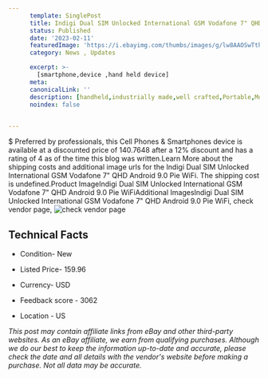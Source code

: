 ```yaml
---
      template: SinglePost
      title: Indigi Dual SIM Unlocked International GSM Vodafone 7" QHD Android 9.0 Pie WiFi
      status: Published
      date: '2023-02-11'
      featuredImage: 'https://i.ebayimg.com/thumbs/images/g/lw8AAOSwTthea5uX/s-l225.jpg'
      category: News , Updates

      excerpt: >-
        [smartphone,device ,hand held device]
      meta:
      canonicalLink: ''
      description: [handheld,industrially made,well crafted,Portable,Mobile,Compact,Convenient,Lightweight,Maneuverable,Man-portable,Miniature,Carriable,Hand-held,Light,Holdable,Transportable,Mobile device,Pocket-sized,On-the-go,Wireless,Cordless,Compact size,Convenient size, smartphone,device ,hand held device]
      noindex: false

        
---
```

$
    Preferred by professionals, this Cell Phones & Smartphones device is available at a discounted price of 140.7648 after a 12% discount and has a rating of 4 as of the time this blog was written.Learn More about the shipping costs and additional image urls for the Indigi Dual SIM Unlocked International GSM Vodafone 7" QHD Android 9.0 Pie WiFi. The shipping cost is undefined.Product ImageIndigi Dual SIM Unlocked International GSM Vodafone 7" QHD Android 9.0 Pie WiFiAdditional ImagesIndigi Dual SIM Unlocked International GSM Vodafone 7" QHD Android 9.0 Pie WiFi, check vendor page, ![check vendor page](https://origin-galleryplus.ebayimg.com/ws/web/331901290652_2_0_1/225x225.jpg,https://origin-galleryplus.ebayimg.com/ws/web/331901290652_3_0_1/225x225.jpg,https://origin-galleryplus.ebayimg.com/ws/web/331901290652_4_0_1/225x225.jpg,https://origin-galleryplus.ebayimg.com/ws/web/331901290652_5_0_1/225x225.jpg)
    
    

 ## Technical Facts 



     
      

 - Condition- New 


      

 - Listed Price- 159.96 


      

 - Currency- USD 


      

 - Feedback score - 3062 


      

 - Location - US 


      
      

 *_This post may contain affiliate links from eBay and other third-party websites. As an eBay affiliate, we earn from qualifying purchases. Although we do our best to keep the information up-to-date and accurate, please check the date and all details with the vendor's website before making a purchase. Not all data may be accurate._*



    
    
    
    
    